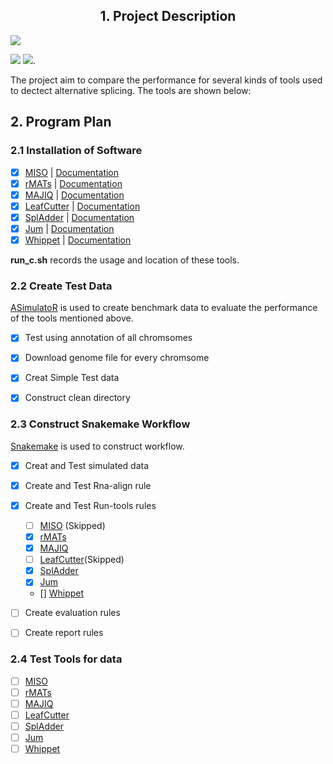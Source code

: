 ## <center> 1. Project Description 
![](https://cdn.jsdelivr.net/gh/cauliyang/blog-image@main//img/20210417053027.png)   

![](https://img.shields.io/static/v1?label=Python&message=3.6&color=<COLOR>&style=for-the-badge&logo=Python) [![](https://img.shields.io/static/v1?label=Snakemake&message=≥5.7.0&color=<COLOR>&style=for-the-badge&logo=snakemake)](https://github.com/snakemake/snakemake-wrappers/blob/38ad23b0e4f58ce7dbd8d32612157f449ca02c62/docs/index.rst). 


The project aim to compare the performance for several kinds of tools used to dectect alternative splicing. The  tools are shown below: 


## 2. Program Plan 

### 2.1  Installation of Software

 - [x] [MISO](http://hollywood.mit.edu/burgelab/miso/) | [Documentation](https://miso.readthedocs.io/en/fastmiso/#using-miso-on-a-cluster)
 - [x]  [rMATs](http://rnaseq-mats.sourceforge.net/index.html) | [Documentation](https://github.com/Xinglab/rmats-turbo/blob/v4.1.1/README.md)
 - [x] [MAJIQ](https://majiq.biociphers.org/) | [Documentation](https://biociphers.bitbucket.io/majiq/MAJIQ.html#builder)
 - [x] [LeafCutter](https://davidaknowles.github.io/leafcutter/) | [Documentation](https://davidaknowles.github.io/leafcutter/articles/Installation.html)
 - [x] [SplAdder](https://github.com/ratschlab/spladder) | [Documentation](https://spladder.readthedocs.io/en/latest/general.html)
 - [x] [Jum](https://github.com/qqwang-berkeley/JUM) | [Documentation](https://github.com/qqwang-berkeley/JUM/wiki/A-Hitchhiker's-guide-to-JUM-(version-2.0.2-))
 - [x] [Whippet](https://github.com/timbitz/Whippet.jl) | [Documentation](https://github.com/timbitz/Whippet.jl)

**run\_c.sh** records the usage and location of these tools. 

### 2.2 Create Test Data 

[ASimulatoR](https://github.com/biomedbigdata/ASimulatoR) is used to create benchmark data to evaluate the performance of the tools mentioned above.  

- [x] Test using annotation of all chromsomes
- [x] Download genome file for every chromsome
- [x] Creat Simple Test data 
- [x] Construct clean directory


### 2.3 Construct Snakemake Workflow 

[Snakemake](https://github.com/snakemake/snakemake-wrappers/blob/38ad23b0e4f58ce7dbd8d32612157f449ca02c62/docs/index.rst) is used to construct workflow. 

- [x] Creat and Test simulated data  
- [x] Create and Test Rna-align rule 
- [x] Create and Test Run-tools rules
	- [ ] [MISO](http://hollywood.mit.edu/burgelab/miso/) (Skipped)
	- [x]  [rMATs](http://rnaseq-mats.sourceforge.net/index.html) 
	- [x] [MAJIQ](https://majiq.biociphers.org/)
	- [ ] [LeafCutter](https://davidaknowles.github.io/leafcutter/)(Skipped)
	- [x] [SplAdder](https://github.com/ratschlab/spladder)
	- [x] [Jum](https://github.com/qqwang-berkeley/JUM)
	- [] [Whippet](https://github.com/timbitz/Whippet.jl)
- [ ] Create evaluation rules 
- [ ] Create report rules 
 

### 2.4 Test Tools for data 
 
- [ ] [MISO](http://hollywood.mit.edu/burgelab/miso/)
- [ ]  [rMATs](http://rnaseq-mats.sourceforge.net/index.html) 
- [ ] [MAJIQ](https://majiq.biociphers.org/)
- [ ] [LeafCutter](https://davidaknowles.github.io/leafcutter/)
- [ ] [SplAdder](https://github.com/ratschlab/spladder)
- [ ] [Jum](https://github.com/qqwang-berkeley/JUM)
- [ ] [Whippet](https://github.com/timbitz/Whippet.jl)

<!--stackedit_data:
eyJoaXN0b3J5IjpbLTEyMDM0MTg3ODIsLTU0NjUwMzkzOCwtMT
E2MTUxOTk2Miw2NDMzODU3MzEsLTg0NTk1NTc5NywtNTM5MDU2
NDI5LC03NTc3NTI0NTQsLTE3NzM0MDIwNiwxMjc3OTAyOTcwLC
0xNzk5NjcwODMwLDkyNjU5MjM3OCwtMTI0MjIxMzYxNiwtOTkx
MzA4NjQsODg5MDQyODcyLC0xODM1ODg2NjM5LDE2NDAxOTIzNz
csLTk5NzE3MDg3NywtODUwMzc0ODAzLDE0MjY2NzA5MTUsMTA5
ODQ4ODk2MV19
-->